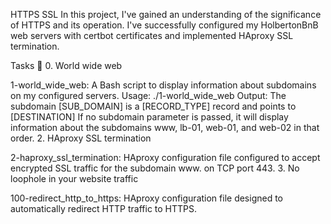 HTTPS SSL
In this project, I've gained an understanding of the significance of HTTPS and its operation. I've successfully configured my HolbertonBnB web servers with certbot certificates and implemented HAproxy SSL termination.

Tasks 📃
0. World wide web

1-world_wide_web: A Bash script to display information about subdomains on my configured servers.
Usage: ./1-world_wide_web <domain> <subdomain>
Output: The subdomain [SUB_DOMAIN] is a [RECORD_TYPE] record and points to [DESTINATION]
If no subdomain parameter is passed, it will display information about the subdomains www, lb-01, web-01, and web-02 in that order.
2. HAproxy SSL termination

2-haproxy_ssl_termination: HAproxy configuration file configured to accept encrypted SSL traffic for the subdomain www. on TCP port 443.
3. No loophole in your website traffic

100-redirect_http_to_https: HAproxy configuration file designed to automatically redirect HTTP traffic to HTTPS.





